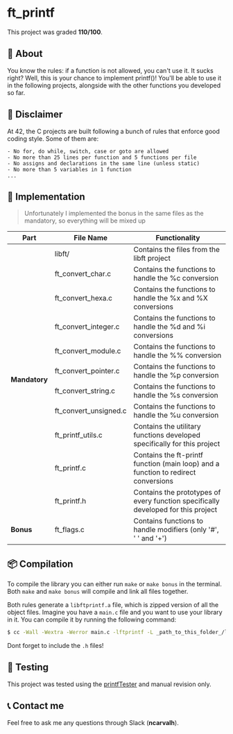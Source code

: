 # **ft_printf**
This project was graded <strong>110/100</strong>.


## 📒 **About**
You know the rules: if a function is not allowed, you can't use it. It sucks right? Well, this is your chance to implement printf()! You'll be able to use it in the following projects, alongside with the other functions you developed so far.

## 🚨 **Disclaimer**
At 42, the C projects are built following a bunch of rules that enforce good coding style. Some of them are:

	- No for, do while, switch, case or goto are allowed
	- No more than 25 lines per function and 5 functions per file
	- No assigns and declarations in the same line (unless static)
	- No more than 5 variables in 1 function
	... 

## 🔧 **Implementation**
> Unfortunately I implemented the bonus in the same files as the mandatory, so everything will be mixed up

<table>
	<thead>
		<tr>
			<th>Part</th>
			<th>File Name</th>
			<th>Functionality</th>
		</tr>
	</thead>
	<tbody>
		<tr>
			<td rowspan = 11><strong>Mandatory</strong></td>
			<td>libft/</td>
			<td>Contains the files from the libft project</td>
		</tr>
		<tr>
			<td>ft_convert_char.c</td>
			<td>Contains the functions to handle the %c conversion</td>
		</tr>
		<tr>
			<td>ft_convert_hexa.c</td>
			<td>Contains the functions to handle the %x and %X conversions</td>
		</tr>
		<tr>
			<td>ft_convert_integer.c</td>
			<td>Contains the functions to handle the %d and %i conversions</td>
		</tr>
		<tr>
			<td>ft_convert_module.c</td>
			<td>Contains the functions to handle the %% conversion</td>
		</tr>
		<tr>
			<td>ft_convert_pointer.c</td>
			<td>Contains the functions to handle the %p conversion</td>
		</tr>
		<tr>
			<td>ft_convert_string.c</td>
			<td>Contains the functions to handle the %s conversion</td>
		</tr>
		<tr>
			<td>ft_convert_unsigned.c</td>
			<td>Contains the functions to handle the %u conversion</td>
		</tr>
		<tr>
			<td>ft_printf_utils.c</td>
			<td>Contains the utilitary functions developed specifically for this project</td>
		</tr>
		<tr>
			<td>ft_printf.c</td>
			<td>Contains the ft-printf function (main loop) and a function to redirect conversions</td>
		</tr>
		<tr>
			<td>ft_printf.h</td>
			<td>Contains the prototypes of every function specifically developed for this project</td>
		</tr>
		<tr>
			<td rowspan = 1><strong>Bonus</strong></td>
			<td>ft_flags.c</td>
			<td>Contains functions to handle modifiers (only '#', ' ' and '+')</td>
		</tr>
	</tbody>
</table>


## 📦 **Compilation**
To compile the library you can either run `make` or `make bonus` in the terminal. Both `make` and `make bonus` will compile and link all files together.

Both rules generate a `libftprintf.a` file, which is zipped version of all the object files. Imagine you have a `main.c` file and you want to use your library in it. You can compile it by running the following command:

```sh
$ cc -Wall -Wextra -Werror main.c -lftprintf -L _path_to_this_folder_/libftprinf.a -I _path_to_this_folder_/ft_printf.h
```

Dont forget to include the `.h` files!

## 💫 **Testing**

This project was tested using the [printfTester](https://github.com/Tripouille/printfTester) and manual revision only.


## 📞 **Contact me**

Feel free to ask me any questions through Slack (**ncarvalh**).

